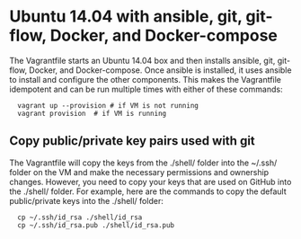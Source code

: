 # Ubuntu 14.04 with ansible, git, git-flow, Docker, and Docker-compose

The Vagrantfile starts an Ubuntu 14.04 box and then installs
ansible, git, git-flow, Docker, and Docker-compose.  Once ansible is installed,
it uses ansible to install and configure the other components.
This makes the Vagrantfile idempotent and can be run multiple
times with either of these commands:

```
  vagrant up --provision # if VM is not running
  vagrant provision  # if VM is running
```

## Copy public/private key pairs used with git

The Vagrantfile will copy the keys from the ./shell/ folder into the ~/.ssh/ folder on the VM
and make the necessary permissions and ownership changes.  However, you need to copy
your keys that are used on GitHub into the ./shell/ folder.  For example, here are the
commands to copy the default public/private keys into the ./shell/ folder:

```
  cp ~/.ssh/id_rsa ./shell/id_rsa
  cp ~/.ssh/id_rsa.pub ./shell/id_rsa.pub 
```

